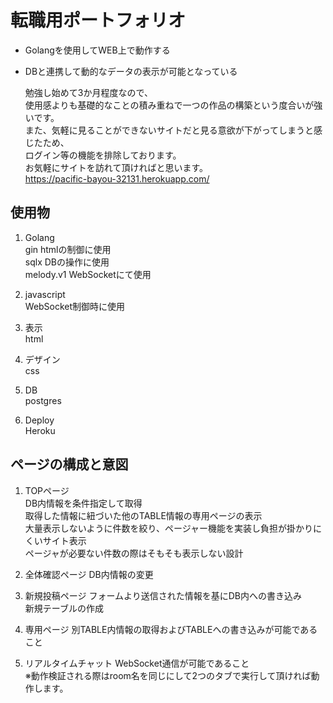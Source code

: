# 転職用ポートフォリオ
- Golangを使用してWEB上で動作する
- DBと連携して動的なデータの表示が可能となっている

  勉強し始めて3か月程度なので、  
  使用感よりも基礎的なことの積み重ねで一つの作品の構築という度合いが強いです。  
  また、気軽に見ることができないサイトだと見る意欲が下がってしまうと感じたため、  
  ログイン等の機能を排除しております。  
  お気軽にサイトを訪れて頂ければと思います。  
  https://pacific-bayou-32131.herokuapp.com/

## 使用物
1. Golang  
    gin            htmlの制御に使用  
    sqlx            DBの操作に使用  
    melody.v1    WebSocketにて使用

1. javascript  
    WebSocket制御時に使用

1. 表示  
    html

1. デザイン  
    css

1. DB  
    postgres

1. Deploy  
    Heroku

## ページの構成と意図
1. TOPページ  
    DB内情報を条件指定して取得  
    取得した情報に紐づいた他のTABLE情報の専用ページの表示  
    大量表示しないように件数を絞り、ページャー機能を実装し負担が掛かりにくいサイト表示  
    ページャが必要ない件数の際はそもそも表示しない設計

1. 全体確認ページ
    DB内情報の変更

1. 新規投稿ページ
    フォームより送信された情報を基にDB内への書き込み  
    新規テーブルの作成

1. 専用ページ
    別TABLE内情報の取得およびTABLEへの書き込みが可能であること

1. リアルタイムチャット
    WebSocket通信が可能であること  
    ※動作検証される際はroom名を同じにして2つのタブで実行して頂ければ動作します。
